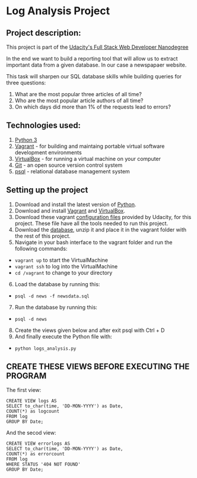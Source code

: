 # Log Analysis Project

## Project description:
 
This project is part of the [Udacity's Full Stack Web Developer Nanodegree](https://www.udacity.com/course/full-stack-web-developer-nanodegree--nd004)
<p>In the end we want to build a reporting tool that will allow us to extract important data from a given database. In our case a newspapaer website.</p> 
<p>This task will sharpen our SQL database skills while building queries for three questions:<p>

1. What are the most popular three articles of all time?
2. Who are the most popular article authors of all time?
3. On which days did more than 1% of the requests lead to errors?

## Technologies used:
1. [Python 3](https://www.python.org/downloads/)
2. [Vagrant](https://www.vagrantup.com/) - for building and maintaing portable virtual software development environments
3. [VirtualBox](https://www.virtualbox.org/) - for running a virtual machine on your computer
4. [Git](https://git-scm.com/) - an open source version control system
5. [psql](https://www.postgresql.org/) - relational database management system

## Setting up the project

1. Download and install the latest version of [Python](https://www.python.org/downloads/).
2. Download and install [Vagrant](https://www.vagrantup.com/) and [VirtualBox](https://www.virtualbox.org/).
3. Download these vagrant [configuration files](https://d17h27t6h515a5.cloudfront.net/topher/2017/August/59822701_fsnd-virtual-machine/fsnd-virtual-machine.zip) provided by Udacity, for this project. These file have all the tools needed to run this project.
4. Download the [database](https://d17h27t6h515a5.cloudfront.net/topher/2016/August/57b5f748_newsdata/newsdata.zip), unzip it and place it in the vagrant folder with the rest of this project.
5. Navigate in your bash interface to the vagrant folder and run the following commands:

- `vagrant up` to start the VirtualMachine
- `vagrant ssh` to log into the VirtualMachine
- `cd /vagrant` to change to your directory

6. Load the database by running this:

- `psql -d news -f newsdata.sql`

7. Run the database by running this:

- `psql -d news`

8. Create the views given below and after exit psql with Ctrl + D
9. And finally execute the Python file with:

- `python logs_analysis.py`

## CREATE THESE VIEWS BEFORE EXECUTING THE PROGRAM

The first view:

    CREATE VIEW logs AS
    SELECT to_char(time, 'DD-MON-YYYY') as Date,
    COUNT(*) as logcount
    FROM log
    GROUP BY Date;

And the secod view:

    CREATE VIEW errorlogs AS
    SELECT to_char(time, 'DD-MON-YYYY') as Date,
    COUNT(*) as errorcount
    FROM log
    WHERE STATUS '404 NOT FOUND'
    GROUP BY Date;
